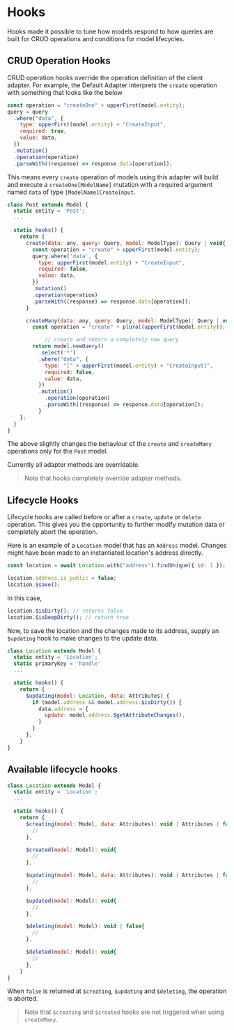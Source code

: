 # Hooks

Hooks made it possible to tune how models respond to how queries are built for CRUD operations and conditions for model lifecycles.

## CRUD Operation Hooks

CRUD operation hooks override the operation definition of the client adapter. For example, the Default Adapter interprets the `create` operation with something that looks like the below

```javascript
const operation = "createOne" + upperFirst(model.entity);
query = query
  .where("data", {
    type: upperFirst(model.entity) + "CreateInput",
    required: true,
    value: data,
  })
  .mutation()
  .operation(operation)
  .parseWith((response) => response.data[operation]);
```

This means every `create` operation of models using this adapter will build and execute a `createOne[ModelName]` mutation with a required argument named `data` of type `[ModelName]CreateInput`.

```javascript
class Post extends Model {
  static entity = 'Post';
  ...

  static hooks() {
    return {
      create(data: any, query: Query, model: ModelType): Query | void{
        const operation = "create" + upperFirst(model.entity);
        query.where('data', {
          type: upperFirst(model.entity) + "CreateInput",
          required: false,
          value: data,
        })
        .mutation()
        .operation(operation)
        .parseWith((response) => response.data[operation]);
      }

      createMany(data: any, query: Query, model: ModelType): Query | void{
        const operation = "create" + plural(upperFirst(model.entity));

		    // create and return a completely new query
        return model.newQuery()
          .select('*')
          .where("data", {
            type: "[" + upperFirst(model.entity) + "CreateInput]",
            required: false,
            value: data,
          })
          .mutation()
            .operation(operation)
            .parseWith((response) => response.data[operation]);
          }
    };
  }
}
```

The above slightly changes the behaviour of the `create` and `createMany` operations only for the `Post` model.

Currently all adapter methods are overridable.

> Note that hooks completely override adapter methods.

## Lifecycle Hooks

Lifecycle hooks are called before or after a `create`, `update` or `delete` operation. This gives you the opportunity to further modify mutation data or completely abort the operation.

Here is an example of a `Location` model that has an `Address` model. Changes might have been made to an instantiated location's address directly.

```javascript
const location = await Location.with("address").findUnique({ id: 1 });

location.address.is_public = false;
location.$save();
```

In this case,

```javascript
location.$isDirty(); // returns false
location.$isDeepDirty(); // return true
```

Now, to save the location and the changes made to its address, supply an `$updating` hook to make changes to the update data.

```javascript
class Location extends Model {
  static entity = 'Location';
  static primaryKey = 'handle'
  ...

  static hooks() {
    return {
      $updating(model: Location, data: Attributes) {
        if (model.address && model.address.$isDirty()) {
          data.address = {
            update: model.address.$getAttributeChanges(),
          }
        }
      },
    }
}
```

## Available lifecycle hooks

```javascript
class Location extends Model {
  static entity = 'Location';
  ...

  static hooks() {
    return {
      $creating(model: Model, data: Attributes): void | Attributes | false{
        //
      },

      $created(model: Model): void{
        //
      },

      $updating(model: Model, data: Attributes): void | Attributes | false{
        //
      },

      $updated(model: Model): void{
        //
      },

      $deleting(model: Model): void | false{
        //
      },

      $deleted(model: Model): void{
        //
      },
    }
}
```

When `false` is returned at `$creating`, `$updating` and `$deleting`, the operation is aborted.

> Note that `$creating` and `$created` hooks are not triggered when using `createMany`.
